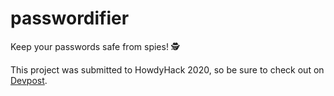 # passwordifier
Keep your passwords safe from spies! :detective: 

This project was submitted to HowdyHack 2020, so be sure to check out on [Devpost](https://devpost.com/software/passwordifier).
